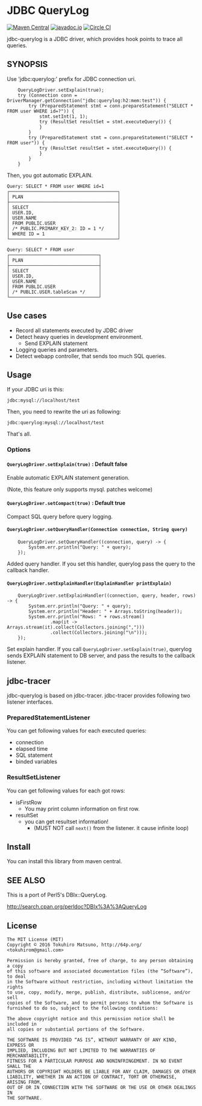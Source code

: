 # JDBC QueryLog

[![Maven Central](https://maven-badges.herokuapp.com/maven-central/me.geso.jdbcquerylog/jdbc-querylog/badge.svg)](https://maven-badges.herokuapp.com/maven-central/me.geso.jdbcquerylog/jdbc-querylog)
[![javadoc.io](https://javadocio-badges.herokuapp.com/me.geso.jdbcquerylog/jdbc-querylog/badge.svg)](https://javadocio-badges.herokuapp.com/me.geso.jdbcquerylog/jdbc-querylog)
[![Circle CI](https://circleci.com/gh/tokuhirom/jdbc-querylog.svg?style=svg)](https://circleci.com/gh/tokuhirom/jdbc-querylog)

jdbc-querylog is a JDBC driver, which provides hook points to trace all queries.

## SYNOPSIS

Use 'jdbc:querylog:' prefix for JDBC connection uri.

        QueryLogDriver.setExplain(true);
        try (Connection conn = DriverManager.getConnection("jdbc:querylog:h2:mem:test")) {
            try (PreparedStatement stmt = conn.prepareStatement("SELECT * FROM user WHERE id=?")) {
                stmt.setInt(1, 1);
                try (ResultSet resultSet = stmt.executeQuery()) {
                }
            }
            try (PreparedStatement stmt = conn.prepareStatement("SELECT * FROM user")) {
                try (ResultSet resultSet = stmt.executeQuery()) {
                }
            }
        }

Then, you got automatic EXPLAIN.

    Query: SELECT * FROM user WHERE id=1
    ┌────────────────────────────────────────┐
    │ PLAN                                   │
    ├────────────────────────────────────────┤
    │ SELECT                                 │
    │ USER.ID,                               │
    │ USER.NAME                              │
    │ FROM PUBLIC.USER                       │
    │ /* PUBLIC.PRIMARY_KEY_2: ID = 1 */     │
    │ WHERE ID = 1                           │
    └────────────────────────────────────────┘

    Query: SELECT * FROM user
    ┌─────────────────────────────────┐
    │ PLAN                            │
    ├─────────────────────────────────┤
    │ SELECT                          │
    │ USER.ID,                        │
    │ USER.NAME                       │
    │ FROM PUBLIC.USER                │
    │ /* PUBLIC.USER.tableScan */     │
    └─────────────────────────────────┘

## Use cases

 * Record all statements executed by JDBC driver
 * Detect heavy queries in development environment.
   * Send EXPLAIN statement
 * Logging queries and parameters.
 * Detect webapp controller, that sends too much SQL queries.

## Usage

If your JDBC uri is this:

    jdbc:mysql://localhost/test

Then, you need to rewrite the uri as following:

    jdbc:querylog:mysql://localhost/test

That's all.

### Options

#### `QueryLogDriver.setExplain(true)` : Default false

Enable automatic EXPLAIN statement generation.

(Note, this feature only supports mysql. patches welcome)

#### `QueryLogDriver.setCompact(true)` : Default true

Compact SQL query before query logging.

#### `QueryLogDriver.setQueryHandler(Connection connection, String query)`

        QueryLogDriver.setQueryHandler((connection, query) -> {
            System.err.println("Query: " + query);
        });

Added query handler. If you set this handler, querylog pass the query to
the callback handler.

#### `QueryLogDriver.setExplainHandler(ExplainHandler printExplain)`

        QueryLogDriver.setExplainHandler((connection, query, header, rows) -> {
            System.err.println("Query: " + query);
            System.err.println("Header: " + Arrays.toString(header));
            System.err.println("Rows: " + rows.stream()
                    .map(it -> Arrays.stream(it).collect(Collectors.joining(",")))
                    .collect(Collectors.joining("\n")));
        });

Set explain handler. If you call `QueryLogDriver.setExplain(true)`, querylog
sends EXPLAIN statement to DB server, and pass the results to the callback listener.

## jdbc-tracer

jdbc-querylog is based on jdbc-tracer. jdbc-tracer provides following two listener interfaces.

### PreparedStatementListener

You can get following values for each executed queries:

 * connection
 * elapsed time
 * SQL statement
 * binded variables

### ResultSetListener

You can get following values for each got rows:

 * isFirstRow
   * You may print column information on first row.
 * resultSet
   * you can get resultset information!
     * (MUST NOT call `next()` from the listener. it cause infinite loop)

## Install

You can install this library from maven central.

## SEE ALSO

This is a port of Perl5's DBIx::QueryLog.

http://search.cpan.org/perldoc?DBIx%3A%3AQueryLog

## License

    The MIT License (MIT)
    Copyright © 2016 Tokuhiro Matsuno, http://64p.org/ <tokuhirom@gmail.com>

    Permission is hereby granted, free of charge, to any person obtaining a copy
    of this software and associated documentation files (the “Software”), to deal
    in the Software without restriction, including without limitation the rights
    to use, copy, modify, merge, publish, distribute, sublicense, and/or sell
    copies of the Software, and to permit persons to whom the Software is
    furnished to do so, subject to the following conditions:

    The above copyright notice and this permission notice shall be included in
    all copies or substantial portions of the Software.

    THE SOFTWARE IS PROVIDED “AS IS”, WITHOUT WARRANTY OF ANY KIND, EXPRESS OR
    IMPLIED, INCLUDING BUT NOT LIMITED TO THE WARRANTIES OF MERCHANTABILITY,
    FITNESS FOR A PARTICULAR PURPOSE AND NONINFRINGEMENT. IN NO EVENT SHALL THE
    AUTHORS OR COPYRIGHT HOLDERS BE LIABLE FOR ANY CLAIM, DAMAGES OR OTHER
    LIABILITY, WHETHER IN AN ACTION OF CONTRACT, TORT OR OTHERWISE, ARISING FROM,
    OUT OF OR IN CONNECTION WITH THE SOFTWARE OR THE USE OR OTHER DEALINGS IN
    THE SOFTWARE.
